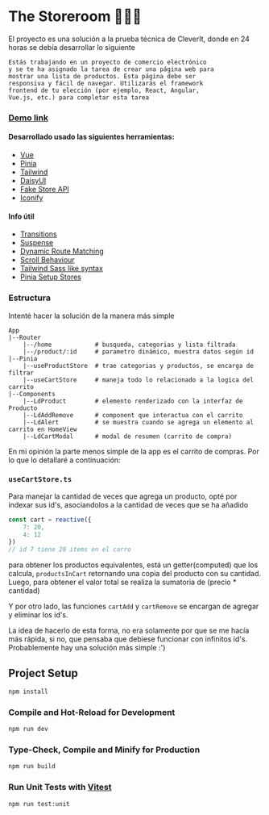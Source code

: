 # The Storeroom 🛒🛒🛒

El proyecto es una solución a la prueba técnica de CleverIt,
donde en 24 horas se debía desarrollar lo siguiente

```
Estás trabajando en un proyecto de comercio electrónico 
y se te ha asignado la tarea de crear una página web para 
mostrar una lista de productos. Esta página debe ser 
responsiva y fácil de navegar. Utilizarás el framework 
frontend de tu elección (por ejemplo, React, Angular, 
Vue.js, etc.) para completar esta tarea 
```

### [Demo link](https://cleverit-prueba.vercel.app/)

#### Desarrollado usado las siguientes herramientas:

- [Vue](https://vuejs.org)
- [Pinia](https://pinia.vuejs.org)
- [Tailwind](https://tailwindcss.com)
- [DaisyUI](https://daisyui.com/)
- [Fake Store API](https://fakestoreapi.com/docs)
- [Iconify](https://iconify.design/docs/icon-components/vue/)

#### Info útil

- [Transitions](https://vuejs.org/guide/built-ins/transition.html)
- [Suspense](https://vuejs.org/guide/built-ins/suspense.html)
- [Dynamic Route Matching](https://router.vuejs.org/guide/essentials/dynamic-matching.html)
- [Scroll Behaviour](https://router.vuejs.org/guide/advanced/scroll-behavior.html)
- [Tailwind Sass like syntax](https://tailwindcss.com/docs/using-with-preprocessors#nesting)
- [Pinia Setup Stores](https://pinia.vuejs.org/core-concepts/)

### Estructura

Intenté hacer la solución de la manera más simple

```
App
|--Router
    |--/home            # busqueda, categorias y lista filtrada
    |--/product/:id     # parametro dinámico, muestra datos según id
|--Pinia
    |--useProductStore  # trae categorias y productos, se encarga de filtrar
    |--useCartStore     # maneja todo lo relacionado a la logica del carrito
|--Components
    |--LdProduct        # elemento renderizado con la interfaz de Producto
    |--LdAddRemove      # component que interactua con el carrito
    |--LdAlert          # se muestra cuando se agrega un elemento al carrito en HomeView
    |--LdCartModal      # modal de resumen (carrito de compra)
```

En mi opinión la parte menos simple de la app es el carrito de compras.
Por lo que lo detallaré a continuación:


### `useCartStore.ts`
Para manejar la cantidad de veces que agrega un producto, opté por indexar sus id's, asociandolos a la cantidad de veces
que se ha añadido

```js
const cart = reactive({
    7: 20,
    4: 12
})
// id 7 tiene 20 items en el carro
```

para obtener los productos equivalentes, está un getter(computed) que los calcula, `productsInCart`
retornando una copia del producto con su cantidad. 
Luego, para obtener el valor total se realiza la sumatoria de (precio * cantidad)

Y por otro lado, las funciones `cartAdd` y `cartRemove` se encargan de agregar y eliminar los id's.

La idea de hacerlo de esta forma, no era solamente por que se me hacía más rápida, si no, que pensaba que debiese
funcionar con infinitos id's. Probablemente hay una solución más simple :')


## Project Setup

```sh
npm install
```

### Compile and Hot-Reload for Development

```sh
npm run dev
```

### Type-Check, Compile and Minify for Production

```sh
npm run build
```

### Run Unit Tests with [Vitest](https://vitest.dev/)

```sh
npm run test:unit
```

